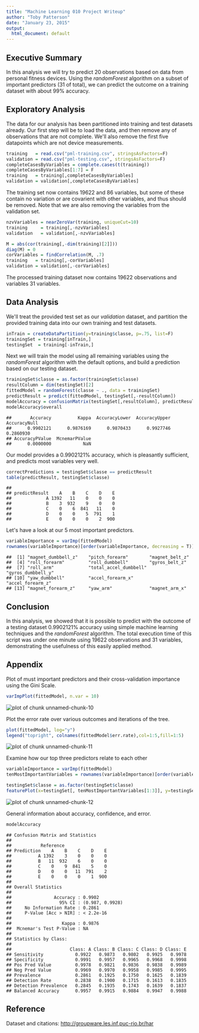 ```yaml
---
title: "Machine Learning 010 Project Writeup"
author: "Toby Patterson"
date: "January 23, 2015"
output:
  html_document: default
---
```




## Executive Summary

In this analysis we will try to predict 20 observations based on data from personal fitness devices. Using the _randomForest_ algorithm on a subset of important predictors (31 of total), we can predict the outcome on a training dataset with about 99% accuracy.

## Exploratory Analysis

The data for our analysis has been partitioned into training and test datasets already. Our first step will be to load the data, and then remove any of observations that are not complete.  We'll also remove the first five datapoints which are not device measurements.


```r
training   = read.csv("pml-training.csv", stringsAsFactors=F)
validation = read.csv("pml-testing.csv", stringsAsFactors=F)
completeCasesByVariables = complete.cases(t(training))
completeCasesByVariables[1:7] = F
training   = training[,completeCasesByVariables]
validation = validation[,completeCasesByVariables]
```



The training set now contains 19622 and 86 variables, but some of these contain no variation or are covarient with other variables, and thus should be removed. Note that we are also removing the variables from the validation set.


```r
nzvVariables = nearZeroVar(training, uniqueCut=10)
training     = training[,-nzvVariables]
validation   = validation[,-nzvVariables]

M = abs(cor(training[,-dim(training)[2]]))
diag(M) = 0
corVariables = findCorrelation(M, .7)
training   = training[,-corVariables]
validation = validation[,-corVariables]
```



The processed training dataset now contains 19622 observations and variables 31 variables. 

## Data Analysis

We'll treat the provided test set as our _validation_ dataset, and partition the provided training data into our own training and test datasets.


```r
inTrain = createDataPartition(y=training$classe, p=.75, list=F)
trainingSet = training[inTrain,]
testingSet  = training[-inTrain,]
```

Next we will train the model using all remaining variables using the _randomForest_ algorithm with the default options, and build a prediction based on our testing dataset.


```r
trainingSet$classe = as.factor(trainingSet$classe)
resultColumn = dim(testingSet)[2]
fittedModel = randomForest(classe ~ ., data = trainingSet)
predictResult = predict(fittedModel, testingSet[,-resultColumn])
modelAccuracy = confusionMatrix(testingSet[,resultColumn], predictResult)
modelAccuracy$overall
```

```
##       Accuracy          Kappa  AccuracyLower  AccuracyUpper   AccuracyNull 
##      0.9902121      0.9876169      0.9870433      0.9927746      0.2860930 
## AccuracyPValue  McnemarPValue 
##      0.0000000            NaN
```

Our model provides a 0.9902121% accuracy, which is pleasantly sufficient, and predicts most variables very well.


```r
correctPredictions = testingSet$classe == predictResult
table(predictResult, testingSet$classe)
```

```
##              
## predictResult    A    B    C    D    E
##             A 1392   11    0    0    0
##             B    3  932    9    0    0
##             C    0    6  841   11    0
##             D    0    0    5  791    1
##             E    0    0    0    2  900
```

Let's have a look at our 5 most important predictors.

```r
variableImportance = varImp(fittedModel)
rownames(variableImportance)[order(variableImportance, decreasing = T)][1:15]
```

```
##  [1] "magnet_dumbbell_z"    "pitch_forearm"        "magnet_belt_z"       
##  [4] "roll_forearm"         "roll_dumbbell"        "gyros_belt_z"        
##  [7] "roll_arm"             "total_accel_dumbbell" "gyros_dumbbell_y"    
## [10] "yaw_dumbbell"         "accel_forearm_x"      "accel_forearm_z"     
## [13] "magnet_forearm_z"     "yaw_arm"              "magnet_arm_x"
```
## Conclusion

In this analysis, we showed that it is possible to predict with the outcome of a testing dataset 0.9902121% accuracy using simple machine learning techniques and the _randomForest_ algorithm. The total execution time of this script was under one minute using 19622 observations and 31 variables, demonstrating the usefulness of this easily applied method.

## Appendix

Plot of must important predictors and their cross-validation importance using the Gini Scale.

```r
varImpPlot(fittedModel, n.var = 10)
```

<img src="figure/unnamed-chunk-10-1.png" title="plot of chunk unnamed-chunk-10" alt="plot of chunk unnamed-chunk-10" style="display: block; margin: auto;" />

Plot the error rate over various outcomes and iterations of the tree.

```r
plot(fittedModel, log="y")
legend("topright", colnames(fittedModel$err.rate),col=1:5,fill=1:5)
```

<img src="figure/unnamed-chunk-11-1.png" title="plot of chunk unnamed-chunk-11" alt="plot of chunk unnamed-chunk-11" style="display: block; margin: auto;" />

Examine how our top three predictors relate to each other

```r
variableImportance = varImp(fittedModel)
tenMostImportantVariables = rownames(variableImportance)[order(variableImportance, decreasing = T)][1:10]

testingSet$classe = as.factor(testingSet$classe)
featurePlot(x=testingSet[, tenMostImportantVariables[1:3]], y=testingSet$classe, plot="pairs")
```

<img src="figure/unnamed-chunk-12-1.png" title="plot of chunk unnamed-chunk-12" alt="plot of chunk unnamed-chunk-12" style="display: block; margin: auto;" />

General information about accuracy, confidence, and error.


```r
modelAccuracy
```

```
## Confusion Matrix and Statistics
## 
##           Reference
## Prediction    A    B    C    D    E
##          A 1392    3    0    0    0
##          B   11  932    6    0    0
##          C    0    9  841    5    0
##          D    0    0   11  791    2
##          E    0    0    0    1  900
## 
## Overall Statistics
##                                          
##                Accuracy : 0.9902         
##                  95% CI : (0.987, 0.9928)
##     No Information Rate : 0.2861         
##     P-Value [Acc > NIR] : < 2.2e-16      
##                                          
##                   Kappa : 0.9876         
##  Mcnemar's Test P-Value : NA             
## 
## Statistics by Class:
## 
##                      Class: A Class: B Class: C Class: D Class: E
## Sensitivity            0.9922   0.9873   0.9802   0.9925   0.9978
## Specificity            0.9991   0.9957   0.9965   0.9968   0.9998
## Pos Pred Value         0.9978   0.9821   0.9836   0.9838   0.9989
## Neg Pred Value         0.9969   0.9970   0.9958   0.9985   0.9995
## Prevalence             0.2861   0.1925   0.1750   0.1625   0.1839
## Detection Rate         0.2838   0.1900   0.1715   0.1613   0.1835
## Detection Prevalence   0.2845   0.1935   0.1743   0.1639   0.1837
## Balanced Accuracy      0.9957   0.9915   0.9884   0.9947   0.9988
```

## Reference

Dataset and citations: http://groupware.les.inf.puc-rio.br/har
